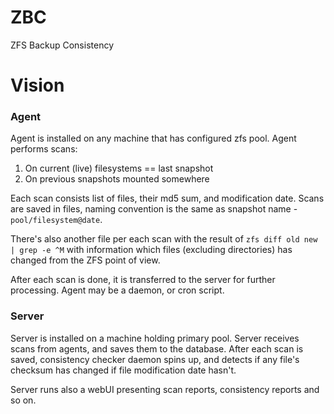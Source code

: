 # ZBC
ZFS Backup Consistency

Vision
============

### Agent
Agent is installed on any machine that has configured zfs pool.
Agent performs scans:
1. On current (live) filesystems == last snapshot
2. On previous snapshots mounted somewhere

Each scan consists list of files, their md5 sum, and modification date.
Scans are saved in files, naming convention is the same as
snapshot name - `pool/filesystem@date`.

There's also another file per each scan with the result of
`zfs diff old new | grep -e ^M` with information which files (excluding
directories) has changed from the ZFS point of view.

After each scan is done, it is transferred to the server for further processing.
Agent may be a daemon, or cron script.

### Server
Server is installed on a machine holding primary pool.
Server receives scans from agents, and saves them to the database.
After each scan is saved, consistency checker daemon spins up, and detects
if any file's checksum has changed if file modification date hasn't.

Server runs also a webUI presenting scan reports, consistency reports
and so on.
